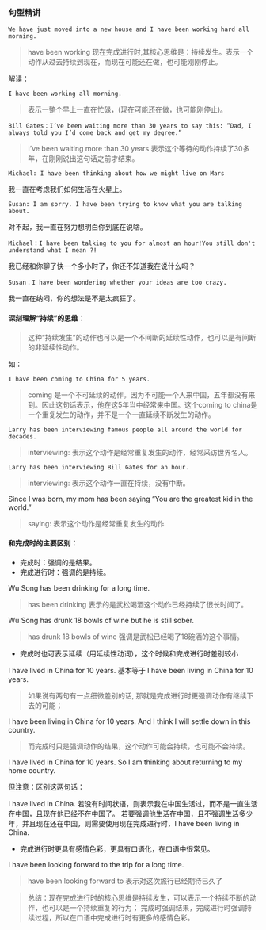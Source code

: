 ### 句型精讲 

`We have just moved into a new house and I have been working hard all morning.`

> have been working 现在完成进行时,其核心思维是：持续发生。表示一个动作从过去持续到现在，而现在可能还在做，也可能刚刚停止。


解读：

`I have been working all morning.`

> 表示一整个早上一直在忙碌，(现在可能还在做，也可能刚停止)。


`Bill Gates：I’ve been waiting more than 30 years to say this: “Dad, I always told you I’d come back and get my degree.”`

> I’ve been waiting more than 30 years 表示这个等待的动作持续了30多年，在刚刚说出这句话之前才结束。


`Michael: I have been thinking about how we might live on Mars`

我一直在考虑我们如何生活在火星上。

`Susan: I am sorry. I have been trying to know what you are talking about.`

对不起，我一直在努力想明白你到底在说啥。

`Michael：I have been talking to you for almost an hour!You still don't understand what I mean ?!`

我已经和你聊了快一个多小时了，你还不知道我在说什么吗？

`Susan：I have been wondering whether your ideas are too crazy.`

我一直在纳闷，你的想法是不是太疯狂了。


#### 深刻理解“持续”的思维：

> 这种“持续发生”的动作也可以是一个不间断的延续性动作，也可以是有间断的非延续性动作。

如：

`I have been coming to China for 5 years. `

> coming 是一个不可延续的动作。因为不可能一个人来中国，五年都没有来到。因此这句话表示，他在这5年当中经常来中国。这个coming to china是一个重复发生的动作，并不是一个一直延续不断发生的动作。

`Larry has been interviewing famous people all around the world for decades.`

> interviewing: 表示这个动作是经常重复发生的动作，经常采访世界名人。

`Larry has been interviewing Bill Gates for an hour.`

> interviewing: 表示这个动作一直在持续，没有中断。

Since I was born, my mom has been saying “You are the greatest kid in the world.”

> saying: 表示这个动作是经常重复发生的动作


#### 和完成时的主要区别：

- 完成时：强调的是结果。
- 完成进行时：强调的是持续。


Wu Song has been drinking for a long time.

> has been drinking 表示的是武松喝酒这个动作已经持续了很长时间了。

Wu Song has drunk 18 bowls of wine but he is still sober.

> has drunk 18 bowls of wine 强调是武松已经喝了18碗酒的这个事情。

- 完成时也可表示延续（用延续性动词），这个时候和完成进行时差别较小

I have lived in China for 10 years. 基本等于 I have been living in China for 10 years.

> 如果说有两句有一点细微差别的话, 那就是完成进行时更强调动作有继续下去的可能；

I have been living in China for 10 years. And I think I will settle down in this country.

> 而完成时只是强调动作的结果，这个动作可能会持续，也可能不会持续。

I have lived in China for 10 years. So I am thinking about returning to my home country.

但注意：区别这两句话：

I have lived in China. 若没有时间状语，则表示我在中国生活过，而不是一直生活在中国，且现在他已经不在中国了。
若要强调他生活在中国，且不强调生活多少年，并且现在还在中国，则需要使用现在完成进行时，I have been living in China.  

- 完成进行时更具有感情色彩，更具有口语化，在口语中很常见。

I have been looking forward to the trip for a long time.

> have been looking forward to 表示对这次旅行已经期待已久了

> 总结：现在完成进行时的核心思维是持续发生，可以表示一个持续不断的动作，也可以是一个持续重复的行为；
完成时强调结果，完成进行时强调持续过程，所以在口语中完成进行时有更多的感情色彩。 








